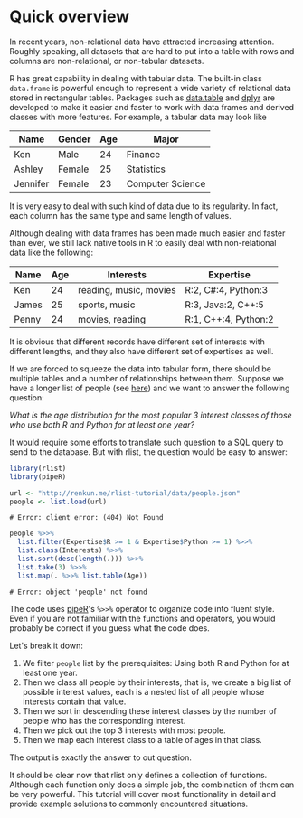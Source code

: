 

# Quick overview

In recent years, non-relational data have attracted increasing attention. Roughly speaking, all datasets that are hard to put into a table with rows and columns are non-relational, or non-tabular datasets.

R has great capability in dealing with tabular data. The built-in class `data.frame` is powerful enough to represent a wide variety of relational data stored in rectangular tables. Packages such as [data.table](https://github.com/Rdatatable/data.table) and [dplyr](https://github.com/hadley/dplyr) are developed to make it easier and faster to work with data frames and derived classes with more features. For example, a tabular data may look like

| Name |  Gender | Age | Major |
|------|---------|-----|-------|
| Ken | Male | 24 | Finance |
| Ashley | Female | 25 | Statistics |
| Jennifer | Female | 23 | Computer Science |

It is very easy to deal with such kind of data due to its regularity. In fact, each column has the same type and same length of values.

Although dealing with data frames has been made much easier and faster than ever, we still lack native tools in R to easily deal with non-relational data like the following:

| Name | Age | Interests | Expertise |
|------|-----|----------|----------|
| Ken | 24 | reading, music, movies | R:2, C#:4, Python:3 |
| James | 25 | sports, music | R:3, Java:2, C++:5 |
| Penny | 24 | movies, reading | R:1, C++:4, Python:2 |

It is obvious that different records have different set of interests with different lengths, and they also have different set of expertises as well.

If we are forced to squeeze the data into tabular form, there should be multiple tables and a number of relationships between them. Suppose we have a longer list of people (see [here](../data/people.json)) and we want to answer the following question:

*What is the age distribution for the most popular 3 interest classes of those who use both R and Python for at least one year?*

It would require some efforts to translate such question to a SQL query to send to the database. But with rlist, the question would be easy to answer:


```r
library(rlist)
library(pipeR)

url <- "http://renkun.me/rlist-tutorial/data/people.json"
people <- list.load(url)
```

```
# Error: client error: (404) Not Found
```

```r
people %>>%
  list.filter(Expertise$R >= 1 & Expertise$Python >= 1) %>>%
  list.class(Interests) %>>%
  list.sort(desc(length(.))) %>>%
  list.take(3) %>>%
  list.map(. %>>% list.table(Age))
```

```
# Error: object 'people' not found
```

The code uses [pipeR](/pipeR)'s `%>>%` operator to organize code into fluent style. Even if you are not familiar with the functions and operators, you would probably be correct if you guess what the code does.

Let's break it down:

1. We filter `people` list by the prerequisites: Using both R and Python  for at least one year.
2. Then we class all people by their interests, that is, we create a big list of possible interest values, each is a nested list of all people whose interests contain that value.
3. Then we sort in descending these interest classes by the number of people who has the corresponding interest.
4. Then we pick out the top 3 interests with most people.
5. Then we map each interest class to a table of ages in that class.

The output is exactly the answer to out question.

It should be clear now that rlist only defines a collection of functions. Although each function only does a simple job, the combination of them can be very powerful. This tutorial will cover most functionality in detail and provide example solutions to commonly encountered situations.
